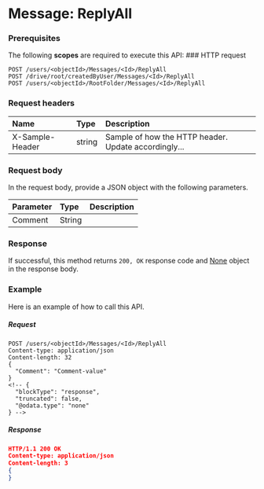 # Message: ReplyAll


### Prerequisites
The following **scopes** are required to execute this API: ### HTTP request
<!-- { "blockType": "ignored" } -->
```http
POST /users/<objectId>/Messages/<Id>/ReplyAll
POST /drive/root/createdByUser/Messages/<Id>/ReplyAll
POST /users/<objectId>/RootFolder/Messages/<Id>/ReplyAll

```
### Request headers
| Name       | Type | Description|
|:---------------|:--------|:----------|
| X-Sample-Header  | string  | Sample of how the HTTP header. Update accordingly...|

### Request body
In the request body, provide a JSON object with the following parameters.

| Parameter	   | Type	|Description|
|:---------------|:--------|:----------|
|Comment|String||

### Response
If successful, this method returns `200, OK` response code and [None](../resources/none.md) object in the response body.

### Example
Here is an example of how to call this API.
##### Request
<!-- {
  "blockType": "request",
  "name": "message_replyall"
}-->
```http
POST /users/<objectId>/Messages/<Id>/ReplyAll
Content-type: application/json
Content-length: 32
{
  "Comment": "Comment-value"
}
<!-- {
  "blockType": "response",
  "truncated": false,
  "@odata.type": "none"
} -->
```
##### Response
```json
HTTP/1.1 200 OK
Content-type: application/json
Content-length: 3
{
}
```

<!-- uuid: b6ce4caa-7668-4cd1-8081-5ed088439a9b
2015-10-14 23:39:36 UTC -->
<!-- {
  "type": "#page.annotation",
  "description": "Message: ReplyAll",
  "keywords": "",
  "section": "documentation",
  "tocPath": ""
}-->